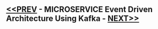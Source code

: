 ## [<<PREV](Part_07_Spring_Boot_Microservices_Distributed_Tracing.md) - MICROSERVICE Event Driven Architecture Using Kafka - [NEXT>>](Part_08_Spring_Boot_Microservices_Event_Driven_Architecture_Using_Kafka.md)


